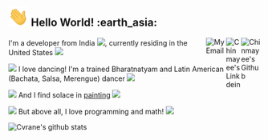 <h2><img src="https://github.com/Cvrane/Cvrane/blob/master/Hi.gif"width="40px"> Hello World! :earth_asia: </h2>

<a href="https://github.com/Cvrane">
  <img align="right" alt="Chinmayee's Github" width="40px" src="https://img.icons8.com/bubbles/200/000000/github.png"/>
</a>
<a href="https://www.linkedin.com/in/chinmayee-rane/">
  <img align="right" alt="Chinmayee's Linkdein" width="30px" src="https://img.icons8.com/doodle/96/000000/linkedin--v2.png"/>
</a>



<a href="mailto:ramechinmayee92@gmail.com">
  <img align="right" alt="My Email" width="40px" src="https://img.icons8.com/clouds/200/000000/gmail.png"/>
</a>

 I'm a developer from India  <img src="https://img.icons8.com/doodle/48/000000/india.png" width="30px"/>, currently residing in the United States  <img src="https://img.icons8.com/doodle/48/000000/usa.png" width="30px"/>

<img src="https://img.icons8.com/emoji/48/000000/dancing-girl.png" width="30px"/> I love dancing! I'm a trained Bharatnatyam and Latin American (Bachata, Salsa, Merengue) dancer <img src="https://img.icons8.com/color/48/000000/ballet-shoes.png" width="30px"/>

<img src="https://img.icons8.com/emoji/48/000000/woman-artist.png" width="30px"/> And I find solace in [painting](https://github.com/Cvrane/Cvrane/blob/master/paintings/selfportrait.PNG) <img src="https://img.icons8.com/plasticine/30/000000/paint-palette.png"/>

<img src="https://img.icons8.com/bubbles/50/000000/girl-and-math-equation.png" width="50px"/> But above all, I love programming and math!  <img src="https://img.icons8.com/office/40/000000/normal-distribution-histogram.png"/>

![Cvrane's github stats](https://github-readme-stats.vercel.app/api?username=Cvrane&theme=solarized-light&show_icons=true)

<!--
**Cvrane/Cvrane** is a ✨ _special_ ✨ repository because its `README.md` (this file) appears on your GitHub profile.

Here are some ideas to get you started:

- 🔭 I’m currently working on ...
- 🌱 I’m currently learning ...
- 👯 I’m looking to collaborate on ...
- 🤔 I’m looking for help with ...
- 💬 Ask me about ...
- 📫 How to reach me: ...
- 😄 Pronouns: ...
- ⚡ Fun fact: ...
-->
